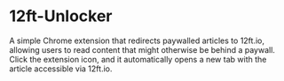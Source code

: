 # 12ft-Unlocker
A simple Chrome extension that redirects paywalled articles to 12ft.io, allowing users to read content that might otherwise be behind a paywall. Click the extension icon, and it automatically opens a new tab with the article accessible via 12ft.io.

